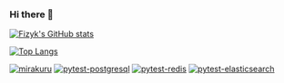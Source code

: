 ### Hi there 👋

[![Fizyk's GitHub stats](https://github-readme-stats.vercel.app/api?username=fizyk&show_icons=true&count_private=true)](https://github.com/anuraghazra/github-readme-stats)

[![Top Langs](https://github-readme-stats.vercel.app/api/top-langs/?username=fizyk&show_icons=true&count_private=true&hide=php)](https://github.com/anuraghazra/github-readme-stats)

[![mirakuru](https://github-readme-stats.vercel.app/api/pin/?username=ClearcodeHQ&repo=mirakuru)](https://github.com/anuraghazra/github-readme-stats)
[![pytest-postgresql](https://github-readme-stats.vercel.app/api/pin/?username=ClearcodeHQ&repo=pytest-postgresql)](https://github.com/anuraghazra/github-readme-stats)
[![pytest-redis](https://github-readme-stats.vercel.app/api/pin/?username=ClearcodeHQ&repo=pytest-redis)](https://github.com/anuraghazra/github-readme-stats)
[![pytest-elasticsearch](https://github-readme-stats.vercel.app/api/pin/?username=ClearcodeHQ&repo=pytest-elasticsearch)](https://github.com/anuraghazra/github-readme-stats)

<!--
**fizyk/fizyk** is a ✨ _special_ ✨ repository because its `README.md` (this file) appears on your GitHub profile.

Here are some ideas to get you started:

- 🔭 I’m currently working on ...
- 🌱 I’m currently learning ...
- 👯 I’m looking to collaborate on ...
- 🤔 I’m looking for help with ...
- 💬 Ask me about ...
- 📫 How to reach me: ...
- 😄 Pronouns: ...
- ⚡ Fun fact: ...
-->
